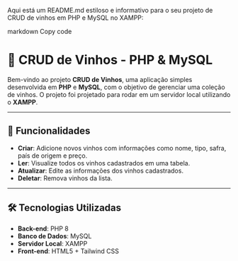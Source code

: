 
Aqui está um README.md estiloso e informativo para o seu projeto de CRUD de vinhos em PHP e MySQL no XAMPP:

markdown
Copy code
# 🍷 CRUD de Vinhos - PHP & MySQL

Bem-vindo ao projeto **CRUD de Vinhos**, uma aplicação simples desenvolvida em **PHP** e **MySQL**, com o objetivo de gerenciar uma coleção de vinhos. O projeto foi projetado para rodar em um servidor local utilizando o **XAMPP**.

---

## 🚀 Funcionalidades

- **Criar**: Adicione novos vinhos com informações como nome, tipo, safra, país de origem e preço.
- **Ler**: Visualize todos os vinhos cadastrados em uma tabela.
- **Atualizar**: Edite as informações dos vinhos cadastrados.
- **Deletar**: Remova vinhos da lista.

---

## 🛠️ Tecnologias Utilizadas

- **Back-end**: PHP 8
- **Banco de Dados**: MySQL
- **Servidor Local**: XAMPP
- **Front-end**: HTML5 + Tailwind CSS